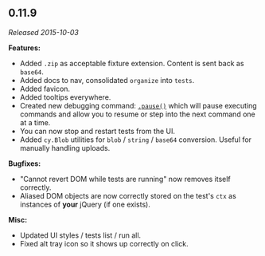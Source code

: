 ## 0.11.9

_Released 2015-10-03_

**Features:**

- Added `.zip` as acceptable fixture extension. Content is sent back as
  `base64`.
- Added docs to nav, consolidated `organize` into `tests`.
- Added favicon.
- Added tooltips everywhere.
- Created new debugging command: [`.pause()`](/api/commands/pause) which will
  pause executing commands and allow you to resume or step into the next command
  one at a time.
- You can now stop and restart tests from the UI.
- Added `cy.Blob` utilities for `blob` / `string` / `base64` conversion. Useful
  for manually handling uploads.

**Bugfixes:**

- "Cannot revert DOM while tests are running" now removes itself correctly.
- Aliased DOM objects are now correctly stored on the test's `ctx` as instances
  of **your** jQuery (if one exists).

**Misc:**

- Updated UI styles / tests list / run all.
- Fixed alt tray icon so it shows up correctly on click.
